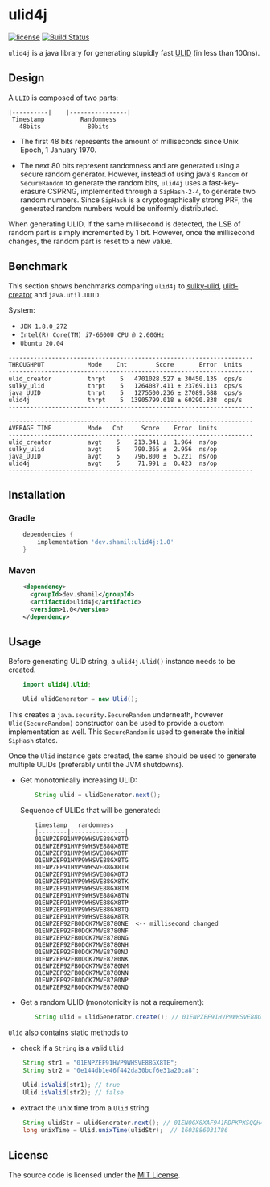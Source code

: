 # ulid4j

[![license](http://img.shields.io/badge/license-MIT-red.svg?style=flat)](https://github.com/0xShamil/ulid4j/blob/main/LICENSE) [![Build Status](https://travis-ci.org/0xShamil/ulid4j.svg?branch=main)](https://travis-ci.org/0xShamil/ulid4j.svg?branch=main)

`ulid4j` is a java library for generating stupidly fast [ULID](https://github.com/ulid/spec) (in less than 100ns).

## Design

A `ULID` is composed of two parts:

```
|----------|    |----------------|
 Timestamp          Randomness
   48bits             80bits
```
- The first 48 bits represents the amount of milliseconds since Unix Epoch, 1 January 1970. 

- The next 80 bits represent randomness and are generated using a secure random generator. However, instead of using java's `Random` or `SecureRandom` to generate the random bits, `ulid4j` uses a fast-key-erasure CSPRNG, implemented through a `SipHash-2-4`, to generate two random numbers. Since `SipHash` is a cryptographically strong PRF, the generated random numbers would be uniformly distributed.

When generating ULID, if the same millisecond is detected, the LSB of random part is simply incremented by 1 bit. However, once the millisecond changes, the random part is reset to a new value.

## Benchmark

This section shows benchmarks comparing `ulid4j` to [sulky-ulid](https://github.com/huxi/sulky/tree/master/sulky-ulid), [ulid-creator](https://github.com/f4b6a3/ulid-creator) and `java.util.UUID`.

System:  
- `JDK 1.8.0_272`
- `Intel(R) Core(TM) i7-6600U CPU @ 2.60GHz`
- `Ubuntu 20.04`

```
--------------------------------------------------------------------
THROUGHPUT            Mode    Cnt        Score       Error  Units
--------------------------------------------------------------------
ulid_creator          thrpt    5   4701028.527 ± 30450.135  ops/s
sulky_ulid            thrpt    5   1264087.411 ± 23769.113  ops/s
java_UUID             thrpt    5   1275500.236 ± 27089.688  ops/s
ulid4j                thrpt    5  13905799.018 ± 60290.838  ops/s
--------------------------------------------------------------------
```

```
--------------------------------------------------------------------
AVERAGE TIME          Mode   Cnt     Score    Error  Units
--------------------------------------------------------------------
ulid_creator          avgt    5    213.341 ±  1.964  ns/op
sulky_ulid            avgt    5    790.365 ±  2.956  ns/op
java_UUID             avgt    5    796.800 ±  5.221  ns/op
ulid4j                avgt    5     71.991 ±  0.423  ns/op
--------------------------------------------------------------------
```

## Installation

### Gradle

```gradle
    dependencies {
        implementation 'dev.shamil:ulid4j:1.0'
    }
```

### Maven

```xml
    <dependency>
      <groupId>dev.shamil</groupId>
      <artifactId>ulid4j</artifactId>
      <version>1.0</version>
    </dependency>
```

## Usage

Before generating ULID string, a `ulid4j.Ulid()` instance needs to be created.

```java
    import ulid4j.Ulid;

    Ulid ulidGenerator = new Ulid();
```

This creates a `java.security.SecureRandom` underneath, however `Ulid(SecureRandom)` constructor can be used to provide a custom implementation as well. This `SecureRandom` is used to generate the initial `SipHash` states.

Once the `Ulid` instance gets created, the same should be used to generate multiple ULIDs (preferably until the JVM shutdowns).

- Get monotonically increasing ULID:
    ```java
        String ulid = ulidGenerator.next();
    ```
    Sequence of ULIDs that will be generated:
    ```
        timestamp   randomness
        |--------|---------------|
        01ENPZEF91HVP9WHSVE88GX8TD
        01ENPZEF91HVP9WHSVE88GX8TE
        01ENPZEF91HVP9WHSVE88GX8TF
        01ENPZEF91HVP9WHSVE88GX8TG
        01ENPZEF91HVP9WHSVE88GX8TH
        01ENPZEF91HVP9WHSVE88GX8TJ
        01ENPZEF91HVP9WHSVE88GX8TK
        01ENPZEF91HVP9WHSVE88GX8TM
        01ENPZEF91HVP9WHSVE88GX8TN
        01ENPZEF91HVP9WHSVE88GX8TP
        01ENPZEF91HVP9WHSVE88GX8TQ
        01ENPZEF91HVP9WHSVE88GX8TR
        01ENPZEF92FB0DCK7MVE8780NE  <-- millisecond changed
        01ENPZEF92FB0DCK7MVE8780NF
        01ENPZEF92FB0DCK7MVE8780NG
        01ENPZEF92FB0DCK7MVE8780NH
        01ENPZEF92FB0DCK7MVE8780NJ
        01ENPZEF92FB0DCK7MVE8780NK
        01ENPZEF92FB0DCK7MVE8780NM
        01ENPZEF92FB0DCK7MVE8780NN
        01ENPZEF92FB0DCK7MVE8780NP
        01ENPZEF92FB0DCK7MVE8780NQ
    ```
- Get a random ULID (monotonicity is not a requirement):
    ```java
        String ulid = ulidGenerator.create(); // 01ENPZEF91HVP9WHSVE88GX8TE
    ```
`Ulid` also contains static methods to 
- check if a `String` is a valid `Ulid`
```java
    String str1 = "01ENPZEF91HVP9WHSVE88GX8TE";
    String str2 = "0e144db1e46f442da30bcf6e31a20ca8";
    
    Ulid.isValid(str1); // true
    Ulid.isValid(str2); // false
```
- extract the unix time from a `Ulid` string
```java
    String ulidStr = ulidGenerator.next(); // 01ENQGX8XAF941RDPKPXSQQH4Z
    long unixTime = Ulid.unixTime(ulidStr);  // 1603886031786
```
  
## License
The source code is licensed under the [MIT License](https://github.com/0xShamil/ulid4j/blob/master/LICENSE).